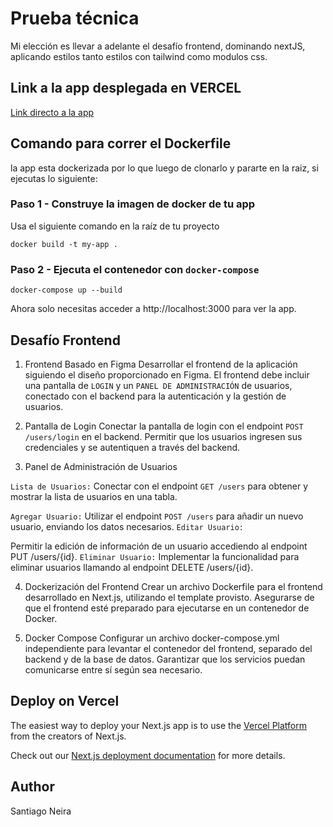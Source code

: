 # Prueba técnica
Mi elección es llevar a adelante el desafío frontend, dominando nextJS, aplicando estilos tanto estilos con tailwind como modulos css.


## Link a la app desplegada en VERCEL

[Link directo a la app](https://willinn-prueba-tecnica.vercel.app/)


## Comando para correr el Dockerfile
la app esta dockerizada por lo que luego de clonarlo y pararte en la raiz, si ejecutas lo siguiente:

### Paso 1 - Construye la imagen de docker de tu app

Usa el siguiente comando en la raíz de tu proyecto
````
docker build -t my-app .
````

### Paso 2 - Ejecuta el contenedor con `docker-compose`
````
docker-compose up --build
````

Ahora solo necesitas acceder a http://localhost:3000 para ver la app. 


## Desafío Frontend
1. Frontend Basado en Figma
Desarrollar el frontend de la aplicación siguiendo el diseño proporcionado en Figma.
El frontend debe incluir una pantalla de ``LOGIN`` y un ``PANEL DE ADMINISTRACIÓN`` de usuarios, conectado con el backend para la autenticación y la gestión de usuarios.

2. Pantalla de Login
Conectar la pantalla de login con el endpoint ``POST /users/login`` en el backend.
Permitir que los usuarios ingresen sus credenciales y se autentiquen a través del backend.

3. Panel de Administración de Usuarios

``Lista de Usuarios:``
Conectar con el endpoint ``GET /users`` para obtener y mostrar la lista de usuarios en una tabla.

``Agregar Usuario:``
Utilizar el endpoint ``POST /users`` para añadir un nuevo usuario, enviando los datos necesarios.
``Editar Usuario:``

Permitir la edición de información de un usuario accediendo al endpoint PUT /users/{id}.
``Eliminar Usuario:``
Implementar la funcionalidad para eliminar usuarios llamando al endpoint DELETE /users/{id}.

4. Dockerización del Frontend
Crear un archivo Dockerfile para el frontend desarrollado en Next.js, utilizando el template provisto.
Asegurarse de que el frontend esté preparado para ejecutarse en un contenedor de Docker.

5. Docker Compose
Configurar un archivo docker-compose.yml independiente para levantar el contenedor del frontend, separado del backend y de la base de datos.
Garantizar que los servicios puedan comunicarse entre sí según sea necesario.

## Deploy on Vercel

The easiest way to deploy your Next.js app is to use the [Vercel Platform](https://vercel.com/new?utm_medium=default-template&filter=next.js&utm_source=create-next-app&utm_campaign=create-next-app-readme) from the creators of Next.js.

Check out our [Next.js deployment documentation](https://nextjs.org/docs/deployment) for more details.



## Author

Santiago Neira